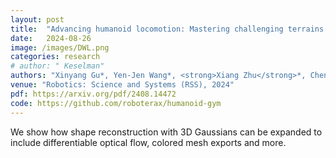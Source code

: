 ```yaml
---
layout: post
title:  "Advancing humanoid locomotion: Mastering challenging terrains with denoising world model learning"
date:   2024-08-26
image: /images/DWL.png
categories: research
# author: " Keselman"
authors: "Xinyang Gu*, Yen-Jen Wang*, <strong>Xiang Zhu</strong>*, Chengming Shi*, Yanjiang Guo, Yichen Liu, Jianyu Chen"
venue: "Robotics: Science and Systems (RSS), 2024"
pdf: https://arxiv.org/pdf/2408.14472
code: https://github.com/roboterax/humanoid-gym
---
```

We show how shape reconstruction with 3D Gaussians can be expanded to include differentiable optical flow, colored mesh exports and more. 
